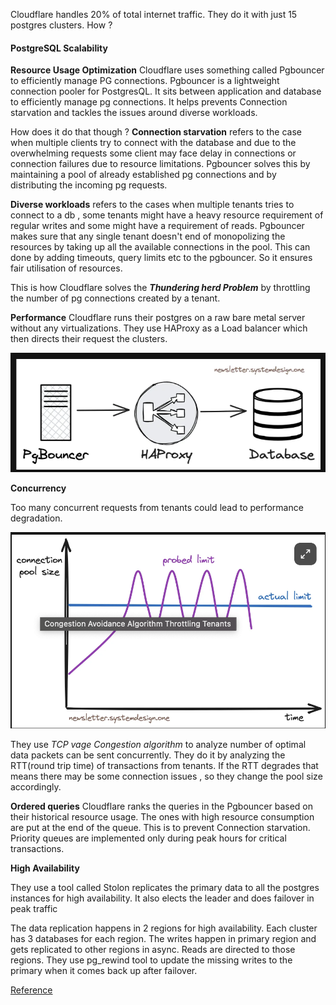 Cloudflare handles 20% of total internet traffic. They do it with just 15 postgres clusters. How ?

#### PostgreSQL Scalability

**Resource Usage Optimization** 
Cloudflare uses something called Pgbouncer to efficiently manage PG connections.
Pgbouncer is a lightweight connection pooler for PostgresQL. It sits between application and database to efficiently manage pg connections. 
It helps prevents Connection starvation and tackles the issues around diverse workloads.

How does it do that though ?
**Connection starvation** refers to the case when multiple clients try to connect with the database and due to the overwhelming requests some client may face delay in connections or connection failures due to resource limitations. 
Pgbouncer solves this by maintaining a pool of already established pg connections and by distributing the incoming pg requests.

**Diverse workloads** refers to the cases when multiple tenants tries to connect to a db , some tenants might have a heavy resource requirement of regular writes and some might have a requirement of reads. Pgbouncer makes sure that any single tenant doesn't end of monopolizing the resources by taking up all the available connections in the pool. This can done by adding timeouts, query limits etc to the pgbouncer. So it ensures fair utilisation of resources.


This is how Cloudflare solves the ***Thundering herd Problem*** by throttling the number of pg connections created by a tenant.

**Performance**
Cloudflare runs their postgres on a raw bare metal server without any virtualizations. They use HAProxy as a Load balancer which then directs their request the clusters.

![alt text](/resources/Screenshot%202024-03-05%20at%2011.51.42%20PM.png)

**Concurrency**

Too many concurrent requests from tenants could lead to performance degradation. 

![alt text](/resources/Screenshot%202024-03-05%20at%2011.52.20%20PM.png)

They use *TCP vage Congestion algorithm* to analyze number of optimal data packets can be sent concurrently. 
They do it by analyzing the RTT(round trip time) of transactions from tenants. If the RTT degrades that means there may be some connection issues , so they change the pool size accordingly. 

**Ordered queries**
Cloudflare ranks the queries in the Pgbouncer based on their historical resource usage. The ones with high resource consumption are put at the end of the queue. 
This is to prevent Connection starvation.
Priority queues are implemented only during peak hours for critical transactions.

**High Availability**

They use a tool called Stolon replicates the primary data to all the postgres instances for high availability. It also elects the leader and does failover in peak traffic

The data replication happens in 2 regions for high availability. Each cluster has 3 databases for each region. 
The writes happen in primary region and gets replicated to other regions in async. Reads are directed to those regions. 
They use pg_rewind tool to update the missing writes to the primary when it comes back up after failover.

[Reference](https://newsletter.systemdesign.one/p/postgresql-scalability)



